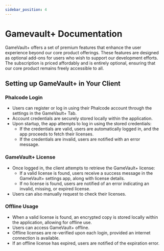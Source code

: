 ```yaml
---
sidebar_position: 4
---
```


# Gamevault+ Documentation

GameVault+ offers a set of premium features that enhance the user experience beyond our core product offerings. These features are designed as optional add-ons for users who wish to support our development efforts. The subscription is priced affordably and is entirely optional, ensuring that our core product remains freely accessible to all.

## Setting up GameVault+ in Your Client

### Phalcode Login

- Users can register or log in using their Phalcode account through the settings in the GameVault+ Tab.
- Account credentials are securely stored locally within the application.
- Upon startup, the app attempts to log in using the stored credentials:
  - If the credentials are valid, users are automatically logged in, and the app proceeds to fetch their licenses.
  - If the credentials are invalid, users are notified with an error message.

### GameVault+ License

- Once logged in, the client attempts to retrieve the GameVault+ license:
  - If a valid license is found, users receive a success message in the GameVault+ settings app, along with license details.
  - If no license is found, users are notified of an error indicating an invalid, missing, or expired license.
- Users can also manually request to check their licenses.

### Offline Usage

- When a valid license is found, an encrypted copy is stored locally within the application, allowing for offline use.
- Users can access GameVault+ offline.
- Offline licenses are re-verified upon each login, provided an internet connection is available.
- If an offline license has expired, users are notified of the expiration error.
